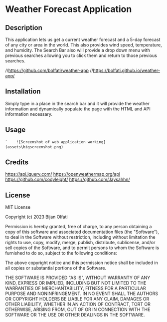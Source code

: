 # Weather Forecast Application

## Description

This application lets us get a current weather forecast and a 5-day forecast of any city or area in the world.  This also provides wind speed, temperature, and humidity.  The Search Bar also will provide a drop down menu with previous searches allowing you to click them and return to those previous searches.

//https://github.com/bolfati/weather-app
//https://bolfati.github.io/weather-app/


## Installation

Simply type in a place in the search bar and it will provide the weather information and dynamically populate the page with the HTML and API information necessary.  

## Usage

    `    ![Screenshot of web application working](assets\bigscreenshot.png)
  

## Credits

https://api.jquery.com/
https://openweathermap.org/api
https://github.com/codyleight/
https://github.com/Jaysahhn/

## License

MIT License

Copyright (c) 2023 Bijan Olfati

Permission is hereby granted, free of charge, to any person obtaining a copy
of this software and associated documentation files (the "Software"), to deal
in the Software without restriction, including without limitation the rights
to use, copy, modify, merge, publish, distribute, sublicense, and/or sell
copies of the Software, and to permit persons to whom the Software is
furnished to do so, subject to the following conditions:

The above copyright notice and this permission notice shall be included in all
copies or substantial portions of the Software.

THE SOFTWARE IS PROVIDED "AS IS", WITHOUT WARRANTY OF ANY KIND, EXPRESS OR
IMPLIED, INCLUDING BUT NOT LIMITED TO THE WARRANTIES OF MERCHANTABILITY,
FITNESS FOR A PARTICULAR PURPOSE AND NONINFRINGEMENT. IN NO EVENT SHALL THE
AUTHORS OR COPYRIGHT HOLDERS BE LIABLE FOR ANY CLAIM, DAMAGES OR OTHER
LIABILITY, WHETHER IN AN ACTION OF CONTRACT, TORT OR OTHERWISE, ARISING FROM,
OUT OF OR IN CONNECTION WITH THE SOFTWARE OR THE USE OR OTHER DEALINGS IN THE
SOFTWARE.